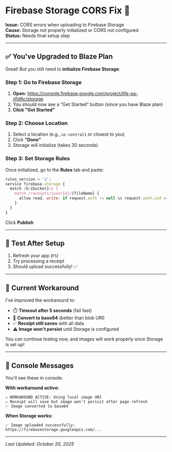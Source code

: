 # Firebase Storage CORS Fix 🔧

**Issue:** CORS errors when uploading to Firebase Storage  
**Cause:** Storage not properly initialized or CORS not configured  
**Status:** Needs final setup step

---

## ✅ You've Upgraded to Blaze Plan

Great! But you still need to **initialize Firebase Storage**:

### Step 1: Go to Firebase Storage

1. **Open:** https://console.firebase.google.com/project/life-pa-d1d6c/storage
2. You should now see a "Get Started" button (since you have Blaze plan)
3. **Click "Get Started"**

### Step 2: Choose Location

1. Select a location (e.g., `us-central1` or closest to you)
2. Click **"Done"**
3. Storage will initialize (takes 30 seconds)

### Step 3: Set Storage Rules

Once initialized, go to the **Rules** tab and paste:

```javascript
rules_version = '2';
service firebase.storage {
  match /b/{bucket}/o {
    match /receipts/{userId}/{fileName} {
      allow read, write: if request.auth != null && request.auth.uid == userId;
    }
  }
}
```

Click **Publish**

---

## 🧪 Test After Setup

1. Refresh your app (`F5`)
2. Try processing a receipt
3. Should upload successfully! ✅

---

## 🔄 Current Workaround

I've improved the workaround to:
- ⏱️ **Timeout after 5 seconds** (fail fast)
- 📸 **Convert to base64** (better than blob URI)
- ✅ **Receipt still saves** with all data
- ⚠️ **Image won't persist** until Storage is configured

You can continue testing now, and images will work properly once Storage is set up!

---

## 📝 Console Messages

You'll see these in console:

**With workaround active:**
```
⚠️ WORKAROUND ACTIVE: Using local image URI
⚠️ Receipt will save but image won't persist after page refresh
✅ Image converted to base64
```

**When Storage works:**
```
✅ Image uploaded successfully: https://firebasestorage.googleapis.com/...
```

---

*Last Updated: October 20, 2025*

